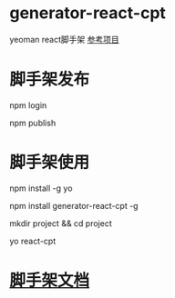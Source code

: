 # generator-react-cpt
  yeoman react脚手架 [参考项目](https://github.com/korbinzhao/generator-vueui/tree/master/app/templates)
  
# 脚手架发布
  
  npm login
  
  npm publish
  
# 脚手架使用
  npm install -g yo

  npm install generator-react-cpt -g 

  mkdir project && cd project 

  yo react-cpt 

  
  
# [脚手架文档](https://github.com/swgloomy/generator-reactFrameWork/tree/master/app/templates#readme)
